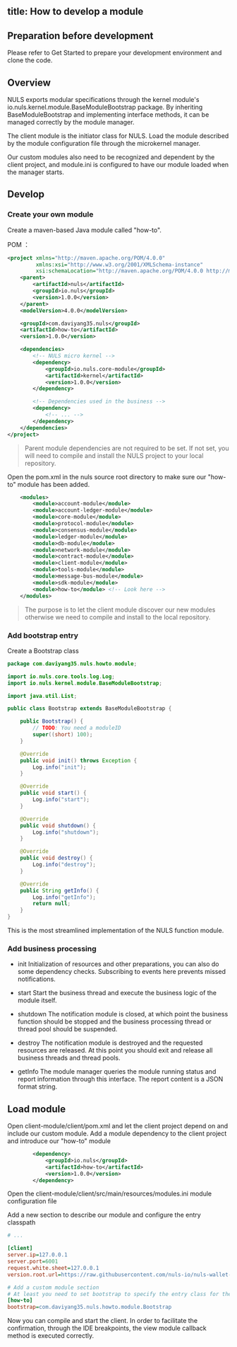 title: How to develop a module
------------------------------

## Preparation before development

Please refer to Get Started to prepare your development environment and clone the code.

## Overview

NULS exports modular specifications through the kernel module's io.nuls.kernel.module.BaseModuleBootstrap package.
By inheriting BaseModuleBootstrap and implementing interface methods, it can be managed correctly by the module manager.

The client module is the initiator class for NULS.
Load the module described by the module configuration file through the microkernel manager.

Our custom modules also need to be recognized and dependent by the client project, and module.ini is configured to have our module loaded when the manager starts.

## Develop

### Create your own module

Create a maven-based Java module called "how-to".

POM ：

```xml
<project xmlns="http://maven.apache.org/POM/4.0.0"
         xmlns:xsi="http://www.w3.org/2001/XMLSchema-instance"
         xsi:schemaLocation="http://maven.apache.org/POM/4.0.0 http://maven.apache.org/xsd/maven-4.0.0.xsd">
    <parent>
        <artifactId>nuls</artifactId>
        <groupId>io.nuls</groupId>
        <version>1.0.0</version>
    </parent>
    <modelVersion>4.0.0</modelVersion>

    <groupId>com.daviyang35.nuls</groupId>
    <artifactId>how-to</artifactId>
    <version>1.0.0</version>

    <dependencies>
        <!-- NULS micro kernel -->
        <dependency>
            <groupId>io.nuls.core-module</groupId>
            <artifactId>kernel</artifactId>
            <version>1.0.0</version>
        </dependency>

        <!-- Dependencies used in the business -->
        <dependency>
            <!-- ... -->
        </dependency>
    </dependencies>
</project>
```

> Parent module dependencies are not required to be set.
> If not set, you will need to compile and install the NULS project to your local repository.

Open the pom.xml in the nuls source root directory to make sure our "how-to" module has been added.

```xml
    <modules>
        <module>account-module</module>
        <module>account-ledger-module</module>
        <module>core-module</module>
        <module>protocol-module</module>
        <module>consensus-module</module>
        <module>ledger-module</module>
        <module>db-module</module>
        <module>network-module</module>
        <module>contract-module</module>
        <module>client-module</module>
        <module>tools-module</module>
        <module>message-bus-module</module>
        <module>sdk-module</module>
        <module>how-to</module> <!-- Look here -->
    </modules>
```

> The purpose is to let the client module discover our new modules
> otherwise we need to compile and install to the local repository.

### Add bootstrap entry

Create a Bootstrap class

```java
package com.daviyang35.nuls.howto.module;

import io.nuls.core.tools.log.Log;
import io.nuls.kernel.module.BaseModuleBootstrap;

import java.util.List;

public class Bootstrap extends BaseModuleBootstrap {

    public Bootstrap() {
        // TODO: You need a moduleID
        super((short) 100);
    }

    @Override
    public void init() throws Exception {
        Log.info("init");
    }

    @Override
    public void start() {
        Log.info("start");
    }

    @Override
    public void shutdown() {
        Log.info("shutdown");
    }

    @Override
    public void destroy() {
        Log.info("destroy");
    }

    @Override
    public String getInfo() {
        Log.info("getInfo");
        return null;
    }
}
```

This is the most streamlined implementation of the NULS function module.

### Add business processing

* init
Initialization of resources and other preparations, you can also do some dependency checks. Subscribing to events here prevents missed notifications.

* start
Start the business thread and execute the business logic of the module itself.

* shutdown
The notification module is closed, at which point the business function should be stopped and the business processing thread or thread pool should be suspended.

* destroy
The notification module is destroyed and the requested resources are released. At this point you should exit and release all business threads and thread pools.

* getInfo
The module manager queries the module running status and report information through this interface. The report content is a JSON format string.

## Load module

Open client-module/client/pom.xml and let the client project depend on and include our custom module.
Add a module dependency to the client project and introduce our "how-to" module

```xml
        <dependency>
            <groupId>io.nuls</groupId>
            <artifactId>how-to</artifactId>
            <version>1.0.0</version>
        </dependency>
```

Open the client-module/client/src/main/resources/modules.ini module configuration file

Add a new section to describe our module and configure the entry classpath

```ini
# ...

[client]
server.ip=127.0.0.1
server.port=6001
request.white.sheet=127.0.0.1
version.root.url=https://raw.githubusercontent.com/nuls-io/nuls-wallet-release/master/main/release/

# Add a custom module section
# At least you need to set bootstrap to specify the entry class for the module.
[how-to]
bootstrap=com.daviyang35.nuls.howto.module.Bootstrap

```

Now you can compile and start the client.
In order to facilitate the confirmation, through the IDE breakpoints, the view module callback method is executed correctly.

